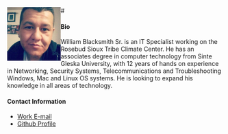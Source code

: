 <!-- HTML --> 
<img style="float: left;" src="/assets/img/WilliamBlacksmith.jpg" width="125" height="125">
#

#### Bio
William Blacksmith Sr. is an IT Specialist working on the Rosebud Sioux Tribe Climate Center. He has an associates degree in computer technology from Sinte Gleska University, with 12 years of hands on experience in Networking, Security Systems, Telecommunications and Troubleshooting Windows, Mac and Linux OS systems. He is looking to expand his knowledge in all areas of technology. 

#### Contact Information
* [Work E-mail](Wblacksmith@rst-nsn.gov)
* [Github Profile](WilliamBlacksmith.github.io)


